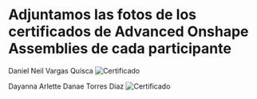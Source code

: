 # Adjuntamos las fotos de los certificados de Advanced Onshape Assemblies de cada participante

 Daniel Neil Vargas Quisca
 ![Certificado](https://drive.usercontent.google.com/download?id=1cwiFyaL1nha-Aw_2qx7Hmmzo1C9UtTif)

 Dayanna Arlette Danae Torres Diaz
 ![Certificado](https://drive.usercontent.google.com/download&id=1uWmESR5cnsV7CZou1Qbc6gJYcRBbjnPg)
